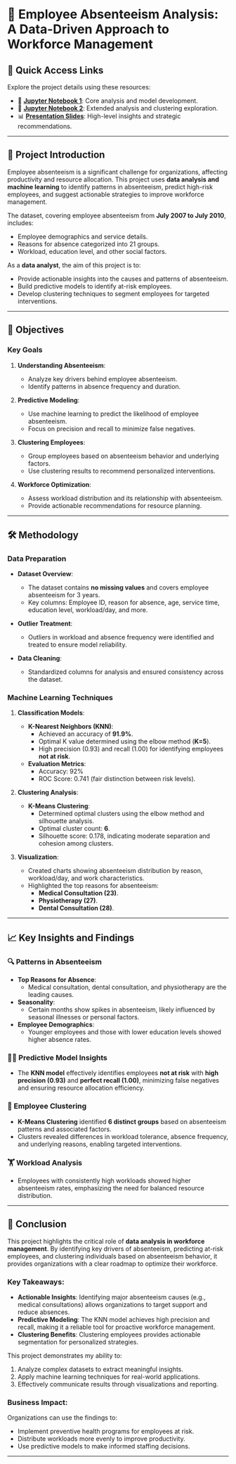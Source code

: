 # 🏢 Employee Absenteeism Analysis: A Data-Driven Approach to Workforce Management

## 🌟 Quick Access Links
Explore the project details using these resources:
- 📓 **[Jupyter Notebook 1](./c9_project1.ipynb)**: Core analysis and model development.
- 📓 **[Jupyter Notebook 2](./c9_project2.ipynb)**: Extended analysis and clustering exploration.
- 📊 **[Presentation Slides](./c9_projectppt.pptx)**: High-level insights and strategic recommendations.

---

## 📜 Project Introduction
Employee absenteeism is a significant challenge for organizations, affecting productivity and resource allocation. This project uses **data analysis and machine learning** to identify patterns in absenteeism, predict high-risk employees, and suggest actionable strategies to improve workforce management.

The dataset, covering employee absenteeism from **July 2007 to July 2010**, includes:
- Employee demographics and service details.
- Reasons for absence categorized into 21 groups.
- Workload, education level, and other social factors.

As a **data analyst**, the aim of this project is to:
- Provide actionable insights into the causes and patterns of absenteeism.
- Build predictive models to identify at-risk employees.
- Develop clustering techniques to segment employees for targeted interventions.

---

## 🎯 Objectives
### Key Goals
1. **Understanding Absenteeism**:
   - Analyze key drivers behind employee absenteeism.
   - Identify patterns in absence frequency and duration.

2. **Predictive Modeling**:
   - Use machine learning to predict the likelihood of employee absenteeism.
   - Focus on precision and recall to minimize false negatives.

3. **Clustering Employees**:
   - Group employees based on absenteeism behavior and underlying factors.
   - Use clustering results to recommend personalized interventions.

4. **Workforce Optimization**:
   - Assess workload distribution and its relationship with absenteeism.
   - Provide actionable recommendations for resource planning.

---

## 🛠️ Methodology
### Data Preparation
- **Dataset Overview**:
  - The dataset contains **no missing values** and covers employee absenteeism for 3 years.
  - Key columns: Employee ID, reason for absence, age, service time, education level, workload/day, and more.

- **Outlier Treatment**:
  - Outliers in workload and absence frequency were identified and treated to ensure model reliability.

- **Data Cleaning**:
  - Standardized columns for analysis and ensured consistency across the dataset.

### Machine Learning Techniques
1. **Classification Models**:
   - **K-Nearest Neighbors (KNN)**:
     - Achieved an accuracy of **91.9%**.
     - Optimal K value determined using the elbow method (**K=5**).
     - High precision (0.93) and recall (1.00) for identifying employees **not at risk**.
   - **Evaluation Metrics**:
     - Accuracy: 92%
     - ROC Score: 0.741 (fair distinction between risk levels).

2. **Clustering Analysis**:
   - **K-Means Clustering**:
     - Determined optimal clusters using the elbow method and silhouette analysis.
     - Optimal cluster count: **6**.
     - Silhouette score: 0.178, indicating moderate separation and cohesion among clusters.

3. **Visualization**:
   - Created charts showing absenteeism distribution by reason, workload/day, and work characteristics.
   - Highlighted the top reasons for absenteeism:
     - **Medical Consultation (23)**.
     - **Physiotherapy (27)**.
     - **Dental Consultation (28)**.

---

## 📈 Key Insights and Findings
### 🔍 Patterns in Absenteeism
- **Top Reasons for Absence**:
  - Medical consultation, dental consultation, and physiotherapy are the leading causes.
- **Seasonality**:
  - Certain months show spikes in absenteeism, likely influenced by seasonal illnesses or personal factors.
- **Employee Demographics**:
  - Younger employees and those with lower education levels showed higher absence rates.

### 🧑‍💻 Predictive Model Insights
- The **KNN model** effectively identifies employees **not at risk** with **high precision (0.93)** and **perfect recall (1.00)**, minimizing false negatives and ensuring resource allocation efficiency.

### 🧬 Employee Clustering
- **K-Means Clustering** identified **6 distinct groups** based on absenteeism patterns and associated factors.
- Clusters revealed differences in workload tolerance, absence frequency, and underlying reasons, enabling targeted interventions.

### 🏋️ Workload Analysis
- Employees with consistently high workloads showed higher absenteeism rates, emphasizing the need for balanced resource distribution.

---

## 🏁 Conclusion
This project highlights the critical role of **data analysis in workforce management**. By identifying key drivers of absenteeism, predicting at-risk employees, and clustering individuals based on absenteeism behavior, it provides organizations with a clear roadmap to optimize their workforce. 

### Key Takeaways:
- **Actionable Insights**: Identifying major absenteeism causes (e.g., medical consultations) allows organizations to target support and reduce absences.
- **Predictive Modeling**: The KNN model achieves high precision and recall, making it a reliable tool for proactive workforce management.
- **Clustering Benefits**: Clustering employees provides actionable segmentation for personalized strategies.

This project demonstrates my ability to:
1. Analyze complex datasets to extract meaningful insights.
2. Apply machine learning techniques for real-world applications.
3. Effectively communicate results through visualizations and reporting.

### Business Impact:
Organizations can use the findings to:
- Implement preventive health programs for employees at risk.
- Distribute workloads more evenly to improve productivity.
- Use predictive models to make informed staffing decisions.

---
